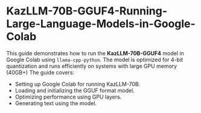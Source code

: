 # KazLLM-70B-GGUF4-Running-Large-Language-Models-in-Google-Colab
This guide demonstrates how to run the **KazLLM-70B-GGUF4** model in Google Colab using `llama-cpp-python`. The model is optimized for 4-bit quantization and runs efficiently on systems with large GPU memory (40GB+)
The guide covers:
- Setting up Google Colab for running KazLLM-70B.
- Loading and initializing the GGUF format model.
- Optimizing performance using GPU layers.
- Generating text using the model.
